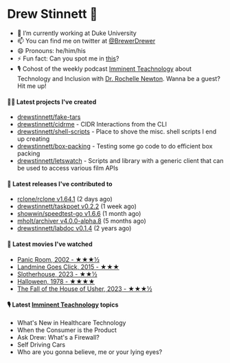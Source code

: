 
# Drew Stinnett 👋

- 🔭 I’m currently working at Duke University
- 📫 You can find me on twitter at [@BrewerDrewer](https://twitter.com/BrewerDrewer)
- 😄 Pronouns: he/him/his
- ⚡ Fun fact: Can you spot me in [this](https://www.youtube.com/watch?v=oL9WnB0qHBA)?
- 🎙 Cohost of the weekly podcast [Imminent Teachnology](https://podcast.imminentteachnology.com/) about Technology and Inclusion with [Dr. Rochelle Newton](https://www.linkedin.com/in/drrochellenewton/). Wanna be a guest? Hit me up!

#### 👨‍💻 Latest projects I've created
- [drewstinnett/fake-tars](https://github.com/drewstinnett/fake-tars)
- [drewstinnett/cidrme](https://github.com/drewstinnett/cidrme) - CIDR Interactions from the CLI
- [drewstinnett/shell-scripts](https://github.com/drewstinnett/shell-scripts) - Place to shove the misc. shell scripts I end up creating
- [drewstinnett/box-packing](https://github.com/drewstinnett/box-packing) - Testing some go code to do efficient box packing
- [drewstinnett/letswatch](https://github.com/drewstinnett/letswatch) - Scripts and library with a generic client that can be used to access various film APIs

#### 🚀 Latest releases I've contributed to
- [rclone/rclone v1.64.1](https://github.com/rclone/rclone/releases/tag/v1.64.1) (2 days ago)
- [drewstinnett/taskpoet v0.2.2](https://github.com/drewstinnett/taskpoet/releases/tag/v0.2.2) (1 week ago)
- [showwin/speedtest-go v1.6.6](https://github.com/showwin/speedtest-go/releases/tag/v1.6.6) (1 month ago)
- [mholt/archiver v4.0.0-alpha.8](https://github.com/mholt/archiver/releases/tag/v4.0.0-alpha.8) (5 months ago)
- [drewstinnett/labdoc v0.1.4](https://github.com/drewstinnett/labdoc/releases/tag/v0.1.4) (2 years ago)

#### 🍿 Latest movies I've watched
- [Panic Room, 2002 - ★★★½](https://letterboxd.com/mondodrew/film/panic-room/)
- [Landmine Goes Click, 2015 - ★★★](https://letterboxd.com/mondodrew/film/landmine-goes-click/)
- [Slotherhouse, 2023 - ★★½](https://letterboxd.com/mondodrew/film/slotherhouse/)
- [Halloween, 1978 - ★★★★](https://letterboxd.com/mondodrew/film/halloween-1978/)
- [The Fall of the House of Usher, 2023 - ★★★½](https://letterboxd.com/mondodrew/film/the-fall-of-the-house-of-usher-2023/)

#### 🎙 Latest [Imminent Teachnology](https://podcast.imminentteachnology.com/) topics
- What&#39;s New in Healthcare Technology
- When the Consumer is the Product
- Ask Drew: What&#39;s a Firewall?
- Self Driving Cars
- Who are you gonna believe, me or your lying eyes?
